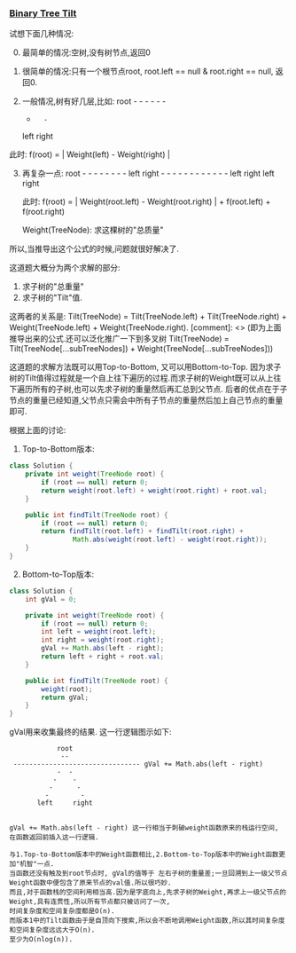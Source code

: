 ### [Binary Tree Tilt](https://leetcode.com/problems/binary-tree-tilt/description/)

试想下面几种情况:

0. 最简单的情况:空树,没有树节点,返回0

1. 很简单的情况:只有一个根节点root, root.left == null & root.right == null, 返回0.

2. 一般情况,树有好几层,比如:
         root
         - -
        -   -
       -     -
      -       -
    left     right

  此时: f(root) = | Weight(left) - Weight(right) |


3. 再复杂一点:
                           root
                           - -
                          -   -
                         -     -
                        -       -
                     left      right
                     - -        - -
                    -   -      -   -
                   -     -    -     -
                 left  right left  right

   此时: f(root) = | Weight(root.left) - Weight(root.right) | + f(root.left) + f(root.right)

   Weight(TreeNode): 求这棵树的"总质量"


所以,当推导出这个公式的时候,问题就很好解决了.

这道题大概分为两个求解的部分:
1. 求子树的"总重量"
2. 求子树的"Tilt"值.

这两者的关系是: Tilt(TreeNode) = Tilt(TreeNode.left) + Tilt(TreeNode.right) + Weight(TreeNode.left) + Weight(TreeNode.right).
[comment]: <> (即为上面推导出来的公式.还可以泛化推广一下到多叉树
Tilt(TreeNode) = Tilt(TreeNode[...subTreeNodes]) + Weight(TreeNode[...subTreeNodes]))

这道题的求解方法既可以用Top-to-Bottom, 又可以用Bottom-to-Top.
因为求子树的Tilt值得过程就是一个自上往下遍历的过程.而求子树的Weight既可以从上往下遍历所有的子树,也可以先求子树的重量然后再汇总到父节点.
后者的优点在于子节点的重量已经知道,父节点只需会中所有子节点的重量然后加上自己节点的重量即可.

根据上面的讨论:

1. Top-to-Bottom版本:

```Java
class Solution {
    private int weight(TreeNode root) {
        if (root == null) return 0;
        return weight(root.left) + weight(root.right) + root.val;
    }

    public int findTilt(TreeNode root) {
        if (root == null) return 0;
        return findTilt(root.left) + findTilt(root.right) +
                Math.abs(weight(root.left) - weight(root.right));
    }
}
```

2. Bottom-to-Top版本:

```Java
class Solution {
    int gVal = 0;

    private int weight(TreeNode root) {
        if (root == null) return 0;
        int left = weight(root.left);
        int right = weight(root.right);
        gVal += Math.abs(left - right);
        return left + right + root.val;
    }

    public int findTilt(TreeNode root) {
        weight(root);
        return gVal;
    }
}
```

gVal用来收集最终的结果. 这一行逻辑图示如下:

                root
                 --
     -------------------------------- gVal += Math.abs(left - right)
                -  -
               -    -
              -      -
             -        -
           left     right


    gVal += Math.abs(left - right) 这一行相当于刺破weight函数原来的栈运行空间, 在函数返回前插入这一行逻辑.

    与1.Top-to-Bottom版本中的Weight函数相比,2.Bottom-to-Top版本中的Weight函数更加"机智"一点.
    当函数还没有触及到root节点时, gVal的值等于 左右子树的重量差;一旦回溯到上一级父节点Weight函数中便包含了原来节点的val值.所以很巧妙.
    而且,对于函数栈的空间利用相当高.因为是字底向上,先求子树的Weight,再求上一级父节点的Weight,具有连贯性,所以所有节点都只被访问了一次,
    时间复杂度和空间复杂度都是O(n).
    而版本1中的Tilt函数由于是自顶向下搜索,所以会不断地调用Weight函数,所以其时间复杂度和空间复杂度远远大于O(n).
    至少为O(nlog(n)).